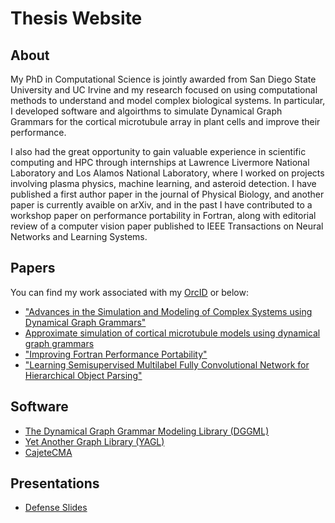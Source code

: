 # Thesis Website
## About
My PhD in Computational Science is jointly awarded from San Diego State University and UC Irvine and my research focused on using computational methods to understand and model complex biological systems. In particular, I developed software and algoirthms to simulate Dynamical Graph Grammars for the cortical microtubule array in plant cells and improve their performance. 

I also had the great opportunity to gain valuable experience in scientific computing and HPC through internships at Lawrence Livermore National Laboratory and Los Alamos National Laboratory, where I worked on projects involving plasma physics, machine learning, and asteroid detection. I have published a first author paper in the journal of Physical Biology, and another paper is currently avaible on arXiv, and in the past I have contributed to a workshop paper on performance portability in Fortran, along with editorial review of a computer vision paper published to IEEE Transactions on Neural Networks and Learning Systems.

## Papers
You can find my work associated with my [OrcID](https://orcid.org/0000-0001-7729-0614) or below:
* ["Advances in the Simulation and Modeling of Complex Systems using Dynamical Graph Grammars"](https://doi.org/10.48550/arXiv.2407.10072)
* [Approximate simulation of cortical microtubule models using dynamical graph grammars](https://doi.org/10.1088/1478-3975/acdbfb)
* ["Improving Fortran Performance Portability"](https://doi.org/10.1007/978-3-030-95953-1_6)
* ["Learning Semisupervised Multilabel Fully Convolutional Network for Hierarchical Object Parsing"](https://doi.org/10.1109/tnnls.2019.2931183)

## Software

* [The Dynamical Graph Grammar Modeling Library (DGGML)](https://github.com/emedwede/DGGML)
* [Yet Another Graph Library (YAGL)](https://github.com/emedwede/YAGL)
* [CajeteCMA](https://github.com/emedwede/CajeteCMA)

## Presentations

* [Defense Slides](phd_work/defense_slides_final/index.html)
